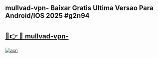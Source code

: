 ## mullvad-vpn- Baixar Gratis Ultima Versao Para Android/IOS 2025 #g2n94

# <h2><a href="https://ainizakaria.my?title=mullvad-vpn-&ref=20M">🔗👉 🔴 mullvad-vpn-</a></h2>

[![acn](https://github.com/user-attachments/assets/0f9c940e-d8b0-45ae-aac7-cd30a18b3e1c)](https://ainizakaria.my?title=mullvad-vpn-&ref=20M)

